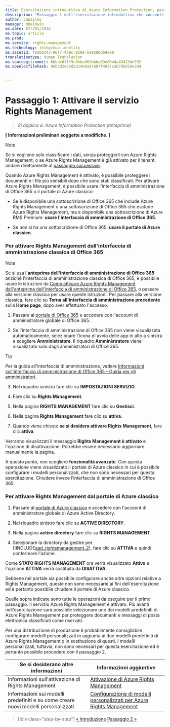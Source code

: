 ```yaml
---
title: Esercitazione introduttiva di Azure Information Protection, passaggio 1 | Azure Information Protection
description: "Passaggio 1 dell'esercitazione introduttiva che consente di provare rapidamente Microsoft Azure Information Protection nell'organizzazione. L'esercitazione è articolata in 4 passaggi, eseguibili in meno di 15 minuti."
author: cabailey
manager: mbaldwin
ms.date: 07/291/2016
ms.topic: article
ms.prod: 
ms.service: rights-management
ms.technology: techgroup-identity
ms.assetid: f6dbb143-96f7-4a9c-8208-be9280d69de9
translationtype: Human Translation
ms.sourcegitcommit: 6bbac611f9c8bba96fbbba69e8044e494134d792
ms.openlocfilehash: 96b5d2e53d2d1460a97a87f4037cab79b8586244


---
```


# Passaggio 1: Attivare il servizio Rights Management
 
>*Si applica a: Azure Information Protection (anteprima)*

**[ Informazioni preliminari soggette a modifiche. ]**

> [!NOTE]
>Se si vogliono solo classificare i dati, senza proteggerli con Azure Rights Management, o se Azure Rights Management è già attivato per il tenant, andare direttamente al [passaggio successivo](infoprotect-tutorial-step2.md). 

Quando Azure Rights Management è attivato, è possibile proteggere i documenti e i file più sensibili dopo che sono stati classificati. Per attivare Azure Rights Management, è possibile usare l'interfaccia di amministrazione di Office 365 o il portale di Azure classico:

-   Se è disponibile una sottoscrizione di Office 365 che include Azure Rights Management o una sottoscrizione di Office 365 che esclude Azure Rights Management, ma è disponibile una sottoscrizione di Azure RMS Premium: **usare l'interfaccia di amministrazione di Office 365**.

-   Se non si ha una sottoscrizione di Office 365: **usare il portale di Azure classico**.

### Per attivare Rights Management dall'interfaccia di amministrazione classica di Office 365

> [!NOTE]
> Se si usa l'**anteprima dell'interfaccia di amministrazione di Office 365** anziché l'interfaccia di amministrazione classica di Office 365, è possibile usare le istruzioni da [Come attivare Azure Rights Management dall'anteprima dell'interfaccia di amministrazione di Office 365](../deploy-use/activate-office365-preview.md), o passare alla versione classica per usare queste istruzioni. Per passare alla versione classica, fare clic su **Torna all'interfaccia di amministrazione precedente** sulla **Home page**, dopo aver effettuato l'accesso.

1.  Passare al [portale di Office 365](https://portal.office.com/) e accedere con l'account di amministratore globale di Office 365.

2.  Se l'interfaccia di amministrazione di Office 365 non viene visualizzata automaticamente, selezionare l'icona di avvio delle app in alto a sinistra e scegliere **Amministratore**. Il riquadro **Amministratore** viene visualizzato solo dagli amministratori di Office 365.

  > [!TIP]
  > Per la guida all'interfaccia di amministrazione, vedere [Informazioni sull'interfaccia di amministrazione di Office 365 - Guida per gli amministratori](https://support.office.com/article/About-the-Office-365-admin-center-Admin-Help-58537702-d421-4d02-8141-e128e3703547).

3.  Nel riquadro sinistro fare clic su **IMPOSTAZIONI SERVIZIO**.

4.  Fare clic su **Rights Management**.

5.  Nella pagina **RIGHTS MANAGEMENT** fare clic su **Gestisci**.

6.  Nella pagina **Rights Management** fare clic su **attiva**.

7.  Quando viene chiesto **se si desidera attivare Rights Management**, fare clic **attiva**.

Verranno visualizzati il messaggio **Rights Management è attivato** e l'opzione di disattivazione. Potrebbe essere necessario aggiornare manualmente la pagina.

A questo punto, non scegliere **funzionalità avanzate**. Con questa operazione viene visualizzato il portale di Azure classico in cui è possibile configurare i modelli personalizzati, che non sono necessari per questa esercitazione. Chiudere invece l’interfaccia di amministrazione di Office 365.

### Per attivare Rights Management dal portale di Azure classico

1.  Passare al [portale di Azure classico](http://go.microsoft.com/fwlink/p/?LinkID=275081) e accedere con l'account di amministratore globale di Azure Active Directory.

2.  Nel riquadro sinistro fare clic su **ACTIVE DIRECTORY**.

3.  Nella pagina **active directory** fare clic su **RIGHTS MANAGEMENT**.

4.  Selezionare la directory da gestire per [!INCLUDE[aad_rightsmanagement_2](../includes/aad_rightsmanagement_2_md.md)], fare clic su **ATTIVA** e quindi confermare l'azione.

Come **STATO RIGHTS MANAGEMENT** ora verrà visualizzato **Attivo** e l'opzione **ATTIVA** verrà sostituita da **DISATTIVA**.

Sebbene nel portale sia possibile configurare anche altre opzioni relative a Rights Management, queste non sono necessarie ai fini dell'esercitazione ed è pertanto possibile chiudere il portale di Azure classico.

Quelle sopra indicate sono tutte le operazioni da eseguire per il primo passaggio. Il servizio Azure Rights Management è attivato. Più avanti nell'esercitazione sarà possibile selezionare uno dei modelli predefiniti di Azure Rights Management per proteggere documenti e messaggi di posta elettronica classificati come riservati.

Per una distribuzione di produzione è probabilmente consigliabile configurare modelli personalizzati in aggiunta ai due modelli predefiniti di Azure Rights Management o in sostituzione di questi. I modelli personalizzati, tuttavia, non sono necessari per questa esercitazione ed è pertanto possibile procedere con il passaggio 2.

|Se si desiderano altre informazioni|Informazioni aggiuntive|
|--------------------------------|--------------------------|
|Informazioni sull'attivazione di Rights Management|[Attivazione di Azure Rights Management](../deploy-use/activate-service.md)|
|Informazioni sui modelli predefiniti e su come creare nuovi modelli personalizzati|[Configurazione di modelli personalizzati per Azure Rights Management](../deploy-use/configure-custom-templates.md)|

>[!div class="step-by-step"]
[&#171; Introduzione](infoprotect-quick-start-tutorial.md)
[Passaggio 2 &#187;](infoprotect-tutorial-step2.md)



<!--HONumber=Sep16_HO1-->


